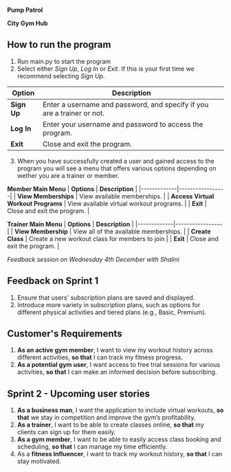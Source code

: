 **Pump Patrol**

**City Gym Hub**

## How to run the program
1. Run main.py to start the program
2. Select either *Sign Up*, *Log In* or *Exit*. If this is your first time we recommend selecting *Sign Up*.

  | **Option** | **Description** |
  |-------------|-----------------|
  | **Sign Up** | Enter a username and password, and specify if you are a trainer or not. |
  | **Log In**  | Enter your username and password to access the program. |
  | **Exit**    | Close and exit the program. |

3. When you have successfully created a user and gained access to the program you will see a menu that offers various options depending on wether you are a trainer or member.

  **Member Main Menu**
  | **Options** | **Description** |
  |-------------|-----------------|
  | **View Memberships** | View available memberships. |
  | **Access Virtual Workout Programs**  | View available virtual workout programs. |
  | **Exit**    | Close and exit the program. |  
  
  **Trainer Main Menu**
  | **Options** | **Description** |
  |-------------|-----------------|
  | **View Membership** | View all of the available memberships. |
  | **Create Class**  | Create a new workout class for members to join |
  | **Exit**    | Close and exit the program. |   



*Feedback session on Wednesday 4th December with Shalini*

## Feedback on Sprint 1  
1. Ensure that users' subscription plans are saved and displayed.  
2. Introduce more variety in subscription plans, such as options for different physical activities and tiered plans (e.g., Basic, Premium).  

## Customer's Requirements  
1. **As an active gym member**, I want to view my workout history across different activities, **so that** I can track my fitness progress.  
2. **As a potential gym user**, I want access to free trial sessions for various activities, **so that** I can make an informed decision before subscribing.

## Sprint 2 - Upcoming user stories
1. **As a business man**, I want the application to include virtual workouts, **so that** we stay in competition and improve the gym’s profitability.
2. **As a trainer**, I want to be able to create classes online, **so that** my clients can sign up for them easily.
3. **As a gym member**, I want to be able to easily access class booking and scheduling, **so that** I can manage my time efficiently.
4. As a **fitness Influencer**, I want to track my workout history, **so that** I can stay motivated.
